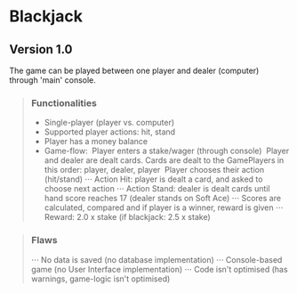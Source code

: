 # Blackjack

## Version 1.0
The game can be played between one player and dealer (computer) through 'main' console.

> ### Functionalities
> + Single-player (player vs. computer)
> + Supported player actions: hit, stand
> + Player has a money balance
> + Game-flow:
> &nbsp;Player enters a stake/wager (through console)
> &nbsp;Player and dealer are dealt cards. Cards are dealt to the GamePlayers in this order: player, dealer, player
> &nbsp;Player chooses their action (hit/stand)
> ⋅⋅⋅ Action Hit: player is dealt a card, and asked to choose next action
> ⋅⋅⋅ Action Stand: dealer is dealt cards until hand score reaches 17 (dealer stands on Soft Ace)
> ⋅⋅⋅ Scores are calculated, compared and if player is a winner, reward is given
> ⋅⋅⋅ Reward: 2.0 x stake (if blackjack: 2.5 x stake)

> ### Flaws
> ⋅⋅⋅ No data is saved (no database implementation)
> ⋅⋅⋅ Console-based game (no User Interface implementation)
> ⋅⋅⋅ Code isn't optimised (has warnings, game-logic isn't optimised)
